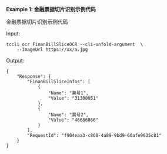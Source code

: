 **Example 1: 金融票据切片识别示例代码**

金融票据切片识别示例代码

Input: 

```
tccli ocr FinanBillSliceOCR --cli-unfold-argument  \
    --ImageUrl https://xx/a.jpg 
```

Output: 
```
{
    "Response": {
        "FinanBillSliceInfos": [
            {
                "Name": "票号1",
                "Value": "31300051"
            },
            {
                "Name": "票号2",
                "Value": "46686866"
            }
        ],
        "RequestId": "f904eaa3-c868-4a89-9bd9-60afe9635c81"
    }
}
```

